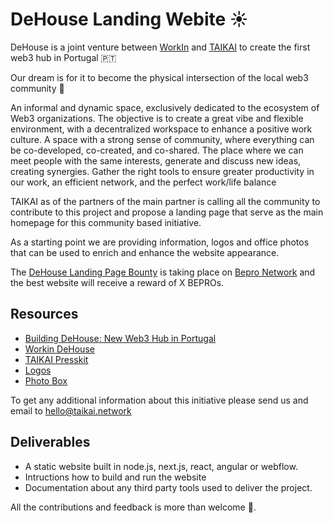 # DeHouse Landing Webite ☀

​DeHouse is a joint venture between [WorkIn](https://www.workin.pro/) and [TAIKAI](https://taikai.network) to create the first web3 hub in Portugal 🇵🇹

Our dream is for it to become the physical intersection of the local web3 community 🤝


An informal and dynamic space, exclusively dedicated to the ecosystem of Web3 organizations. The objective is to create a great vibe and flexible environment, with a decentralized workspace to enhance a positive work culture. A space with a strong sense of community, where everything can be co-developed, co-created, and co-shared. The place where we can meet people with the same interests, generate and discuss new ideas, creating synergies. Gather the right tools to ensure greater productivity in our work, an efficient network, and the perfect work/life balance

TAIKAI as of the partners of the main partner is calling all the community to contribute to this project and propose a landing page that serve as the main homepage for this community based initiative.

As a starting point we are providing information, logos and office photos that can be used to enrich and enhance the website appearance. 

The [DeHouse Landing Page Bounty](link) is taking place on [Bepro Network](https://app.bepro.network) and the best website will receive a reward of X BEPROs. 

## Resources 

* [Building DeHouse: New Web3 Hub in Portugal](https://taikai.network/en/blog/taikai-workin-dehouse)
* [Workin DeHouse](https://www.workin.pro/general-6)
* [TAIKAI Presskit](https://taikai.notion.site/TAIKAI-Press-Kit-6d924818103840f4aac75618548c4505)
* [Logos]()
* [Photo Box]()

To get any additional information about this initiative please send us and email to hello@taikai.network

## Deliverables

- A static website built in node.js, next.js, react, angular or webflow.
- Intructions how to build and run the website
- Documentation about any third party tools used to deliver the project.


All the contributions and feedback is more than welcome 🙏.
